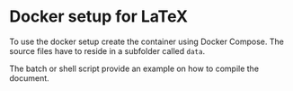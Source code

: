 # Docker setup for LaTeX

To use the docker setup create the container using Docker Compose.
The source files have to reside in a subfolder called `data`.

The batch or shell script provide an example on how to compile the document.
